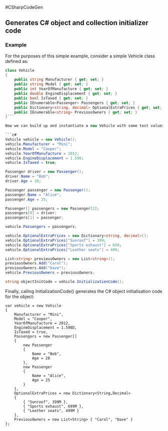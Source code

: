 #CSharpCodeGen
## Generates C# object and collection initializer code

### Example

For the purposes of this simple example, consider a simple Vehicle class defined as:

```c#
class Vehicle
{
	public string Manufacturer { get; set; }
	public string Model { get; set; }
	public int YearOfManufacture { get; set; }
	public double EngineDisplacement { get; set; }
	public bool IsTaxed { get; set; }
	public IEnumerable<Passenger> Passengers { get; set; }
	public Dictionary<string, decimal> OptionalExtraPrices { get; set; }
	public IEnumerable<string> PreviousOwners { get; set; }
}```

Now we can build up and instantiate a new Vehicle with some test values:

```c#
Vehicle vehicle = new Vehicle();
vehicle.Manufacturer = "Mini";
vehicle.Model = "Cooper";
vehicle.YearOfManufacture = 2012;
vehicle.EngineDisplacement = 1.598;
vehicle.IsTaxed = true;

Passenger driver = new Passenger();
driver.Name = "Bob";
driver.Age = 28;

Passenger passenger = new Passenger();
passenger.Name = "Alice";
passenger.Age = 25;

Passenger[] passengers = new Passenger[2];
passengers[0] = driver;
passengers[1] = passenger;

vehicle.Passengers = passengers;

vehicle.OptionalExtraPrices = new Dictionary<string, decimal>();
vehicle.OptionalExtraPrices["Sunroof"] = 399;
vehicle.OptionalExtraPrices["Sports exhaust"] = 699;
vehicle.OptionalExtraPrices["Leather seats"] = 499;

List<string> previousOwners = new List<string>();
previousOwners.Add("Carol");
previousOwners.Add("Dave");
vehicle.PreviousOwners = previousOwners;

string objectInitCode = vehicle.InitializationCode();
```

Finally, calling InitializationCode() generates the C# object initialisation code for the object:

	var vehicle = new Vehicle
	{
		Manufacturer = "Mini",
		Model = "Cooper",
		YearOfManufacture = 2012,
		EngineDisplacement = 1.598D,
		IsTaxed = true,
		Passengers = new Passenger[]
		{
			new Passenger
			{
				Name = "Bob",
				Age = 28
			},
			new Passenger
			{
				Name = "Alice",
				Age = 25
			}
		},
		OptionalExtraPrices = new Dictionary<String,Decimal>
		{
			{ "Sunroof", 399M },
			{ "Sports exhaust", 699M },
			{ "Leather seats", 499M }
		},
		PreviousOwners = new List<String> { "Carol", "Dave" }
	};

